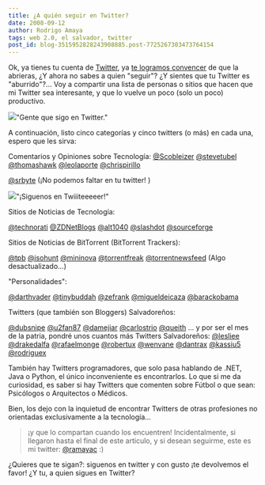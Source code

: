 ```yaml
---
title: ¿A quién seguir en Twitter?
date: 2008-09-12
author: Rodrigo Amaya
tags: web 2.0, el salvador, twitter
post_id: blog-3515952828243908885.post-7725267303473764154
---
```


Ok, ya tienes tu cuenta de [Twitter](http://twitter.com/), ya [te logramos convencer](http://www.srbyte.com/2008/09/y-para-qu-te-puede-servir-twitter.html) de que la abrieras, ¿Y ahora no sabes a quien "seguir"? ¿Y sientes que tu Twitter es "aburrido"?... Voy a compartir una lista de personas o sitios que hacen que mi Twitter sea interesante, y que lo vuelve un poco (solo un poco) productivo.

[![](http://1.bp.blogspot.com/_ayvorITawE4/SMpxRLIcC4I/AAAAAAAABPo/q9R9izgtvYY/s200/Aquiensigo.twitter.ramayac.png)](http://1.bp.blogspot.com/_ayvorITawE4/SMpxRLIcC4I/AAAAAAAABPo/q9R9izgtvYY/s1600-h/Aquiensigo.twitter.ramayac.png)"Gente que sigo en Twitter."

A continuación, listo cinco categorías y cinco twitters (o más) en cada una, espero que les sirva:

Comentarios y Opiniones sobre Tecnología: [@Scobleizer](http://twitter.com/Scobleizer) [@stevetubel](http://twitter.com/steverubel) [@thomashawk](http://twitter.com/thomashawk) [@leolaporte](http://twitter.com/leolaporte) [@chrispirillo](http://twitter.com/chrispirillo)

[@srbyte](http://twitter.com/srbyte) (¡No podemos faltar en tu twitter! )

[![](http://2.bp.blogspot.com/_ayvorITawE4/SMp1bMDV0LI/AAAAAAAABPw/YA6qssvqX3M/s320/srbyte.twitter.png)](http://2.bp.blogspot.com/_ayvorITawE4/SMp1bMDV0LI/AAAAAAAABPw/YA6qssvqX3M/s1600-h/srbyte.twitter.png)"¡Siguenos en Twiiiteeeeer!"

Sitios de Noticias de Tecnología:

[@technorati](http://twitter.com/technorati) [@ZDNetBlogs](http://twitter.com/ZDNetBlogs) [@alt1040](http://twitter.com/alt1040) [@slashdot](http://twitter.com/slashdot) [@sourceforge](http://twitter.com/sourceforge)

Sitios de Noticias de BitTorrent (BitTorrent Trackers):

[@tpb](http://twitter.com/tpb) [@isohunt](http://twitter.com/isohunt) [@mininova](http://twitter.com/mininova) [@torrentfreak](http://twitter.com/torrentfreak) [@torrentnewsfeed](http://twitter.com/torrentnewsfeed) (Algo desactualizado...)

"Personalidades":

[@darthvader](http://twitter.com/darthvader) [@tinybuddah](http://twitter.com/tinybuddah) [@zefrank](http://twitter.com/zefrank) [@migueldeicaza](http://twitter.com/migueldeicaza) [@barackobama](http://twitter.com/BarakObama)

Twitters (que también son Bloggers) Salvadoreños:

[@dubsnipe](http://twitter.com/dubsnipe) [@u2fan87](http://twitter.com/u2fan87) [@damejiar](http://twitter.com/damejiar) [@carlostrio](http://twitter.com/carlostrio) [@queith](http://twitter.com/queith) ... y por ser el mes de la patria, pondré unos cuantos más Twitters Salvadoreños: [@lesliee](http://twitter.com/lesliee) [@drakedalfa](http://twitter.com/drakedalfa) [@rafaelmonge](http://twitter.com/rafaelmonge) [@robertux](http://twitter.com/robertux) [@wenvane](http://twitter.com/wenvane) [@dantrax](http://twitter.com/dantrax) [@kassiu5](http://twitter.com/kassiu5) [@rodriguex](http://twitter.com/rodriguex)

También hay Twitters programadores, que solo pasa hablando de .NET, Java o Python, el único inconveniente es encontrarlos. Lo que si me da curiosidad, es saber si hay Twitters que comenten sobre Fútbol o que sean: Psicólogos o Arquitectos o Médicos.

Bien, los dejo con la inquietud de encontrar Twitters de otras profesiones no orientadas exclusivamente a la tecnología...
> ¡y que lo compartan cuando los
> encuentren!
Incidentalmente, si llegaron hasta el final de este articulo, y si desean seguirme, este es mi twitter: [@ramayac](http://twitter.com/ramayac) :)

¿Quieres que te sigan?: siguenos en twitter y con gusto ¡te devolvemos el favor! ¿Y tu, a quien sigues en Twitter?